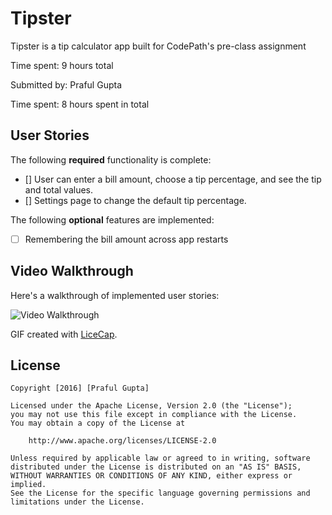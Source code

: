 # Tipster

Tipster is a tip calculator app built for CodePath's pre-class assignment

Time spent: 9 hours total

Submitted by: Praful Gupta

Time spent: 8 hours spent in total

## User Stories

The following **required** functionality is complete:

* [] User can enter a bill amount, choose a tip percentage, and see the tip and total values.
* [] Settings page to change the default tip percentage.

The following **optional** features are implemented:
* [ ] Remembering the bill amount across app restarts

## Video Walkthrough 

Here's a walkthrough of implemented user stories:

![Video Walkthrough](http://imgur.com/a/BpxJ6)

GIF created with [LiceCap](http://www.cockos.com/licecap/).


## License

    Copyright [2016] [Praful Gupta]

    Licensed under the Apache License, Version 2.0 (the "License");
    you may not use this file except in compliance with the License.
    You may obtain a copy of the License at

        http://www.apache.org/licenses/LICENSE-2.0

    Unless required by applicable law or agreed to in writing, software
    distributed under the License is distributed on an "AS IS" BASIS,
    WITHOUT WARRANTIES OR CONDITIONS OF ANY KIND, either express or implied.
    See the License for the specific language governing permissions and
    limitations under the License.
